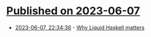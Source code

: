 # [Published on 2023-06-07](index.md)

* [2023-06-07, 22:34:36](https://lobste.rs/s/0r47te/why_liquid_haskell_matters) - [Why Liquid Haskell matters](https://www.tweag.io/blog/2022-01-19-why-liquid-haskell/)
